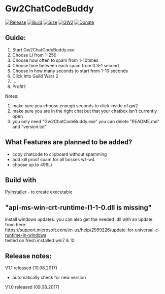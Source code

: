 # Gw2ChatCodeBuddy
[![Release](https://img.shields.io/badge/release-v1.1-brightgreen.svg)](https://github.com/LowkeyFlex/Gw2ChatCodeBuddy/releases)
[![Build](https://img.shields.io/badge/build-passing-brightgreen.svg)](https://github.com/LowkeyFlex/Gw2ChatCodeBuddy/releases)
[![Size](https://img.shields.io/badge/size-9mb-brightgreen.svg)](https://github.com/LowkeyFlex/Gw2ChatCodeBuddy/releases)
[![GW2](https://img.shields.io/badge/gw2-LowkeyFlex.8432-blue.svg)](#)
[![Donate](https://img.shields.io/badge/Donate-PayPal-blue.svg)](https://www.paypal.me/LowkeyFlex)

## Guide:
1. Start Gw2ChatCodeBuddy.exe
2. Choose LI from 1-250
3. Choose how often to spam from 1-10times
4. Choose time between each  spam from 0.3-1 second
5. Choose in how many seconds to start from 1-10 seconds
6. Click into Guild Wars 2
7. ...
8. Profit?

Notes: 
1. make sure you choose enough seconds to click inside of gw2
2. make sure you are in the right chat but that your chatbox isn't currently open
3. you only need "Gw2ChatCodeBuddy.exe" you can delete "README.md" and "version.txt"

## What Features are planned to be added?
- copy chatcode to clipboard without spamming
- add kill proof spam for all bosses w1-w4
- choose up to 499Li

## Build with
[PyInstaller](http://www.pyinstaller.org/) - to create executable

## "api-ms-win-crt-runtime-l1-1-0.dll is missing"
install windows updates. you can also get the needed .dll with an update from here:  
https://support.microsoft.com/en-us/help/2999226/update-for-universal-c-runtime-in-windows  
tested on fresh installed win7 & 10

## Release notes:
V1.1 released (10.08.2017)
- automatically check for new version

V1.0 released (09.08.2017)
